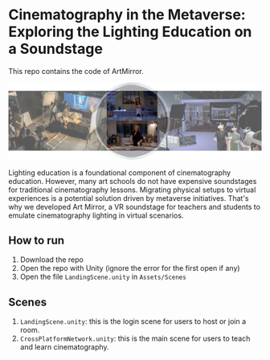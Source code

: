 # Cinematography in the Metaverse: Exploring the Lighting Education on a Soundstage

This repo contains the code of ArtMirror.

![Image describing ArtMirror](pictures/teaser.jpeg)

Lighting education is a foundational component of cinematography education. However, many art schools do not have expensive
soundstages for traditional cinematography lessons. Migrating physical setups to virtual experiences is a potential solution driven
by metaverse initiatives.
That's why we developed Art Mirror, a VR soundstage for teachers and students to emulate cinematography
lighting in virtual scenarios.

## How to run
1. Download the repo
2. Open the repo with Unity (ignore the error for the first open if any)
3. Open the file `LandingScene.unity` in `Assets/Scenes`


## Scenes
1. `LandingScene.unity`: this is the login scene for users to host or join a room.
2. `CrossPlatformNetwork.unity`: this is the main scene for users to teach and learn cinematography.